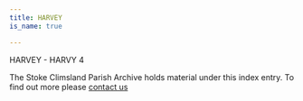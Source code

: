 ```yaml
---
title: HARVEY
is_name: true

---
```


HARVEY - HARVY 4


The Stoke Climsland Parish Archive holds material under this index entry. To find out more please [contact us](/contact/)
